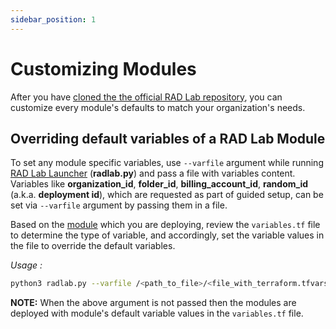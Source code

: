 ```yaml
---
sidebar_position: 1
---
```


# Customizing Modules

After you have [cloned the the official RAD Lab repository](../../launcher_installation/source-control), you can customize every module's defaults to match your organization's needs.

## Overriding default variables of a RAD Lab Module

To set any module specific variables, use `--varfile` argument while running [RAD Lab Launcher](../launcher_deployment/launcher.md) (**radlab.py**) and pass a file with variables content. Variables like **organization_id**, **folder_id**, **billing_account_id**, **random_id** (a.k.a. **deployment id**), which are requested as part of guided setup, can be set via `--varfile` argument by passing them in a file. 

Based on the [module](https://github.com/GoogleCloudPlatform/rad-lab/tree/main/modules) which you are deploying, review the `variables.tf` file to determine the type of variable, and accordingly, set the variable values in the file to override the default variables.

_Usage :_
```bash
python3 radlab.py --varfile /<path_to_file>/<file_with_terraform.tfvars_contents>
```

**NOTE:** When the above argument is not passed then the modules are deployed with module's default variable values in the `variables.tf` file.
